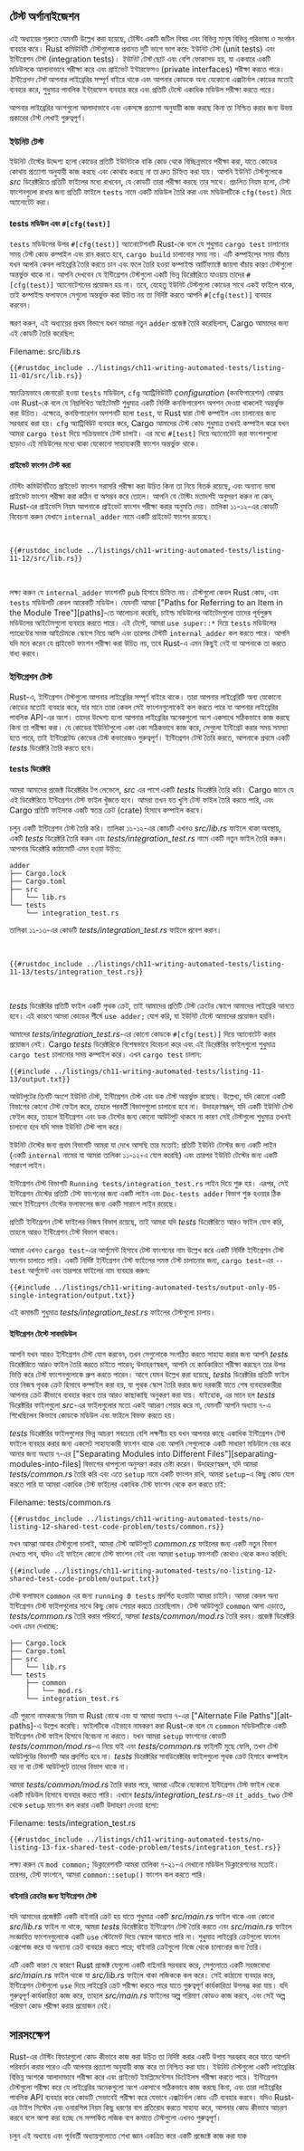 ## টেস্ট অর্গানাইজেশন

এই অধ্যায়ের শুরুতে যেমনটি উল্লেখ করা হয়েছে, টেস্টিং একটি জটিল বিষয় এবং বিভিন্ন মানুষ বিভিন্ন পরিভাষা ও সংগঠন ব্যবহার করে। Rust কমিউনিটি টেস্টগুলোকে প্রধানত দুটি ভাগে ভাগ করে: ইউনিট টেস্ট (unit tests) এবং ইন্টিগ্রেশন টেস্ট (integration tests)। _ইউনিট টেস্ট_ ছোট এবং বেশি ফোকাসড হয়, যা একবারে একটি মডিউলকে আলাদাভাবে পরীক্ষা করে এবং প্রাইভেট ইন্টারফেসও (private interfaces) পরীক্ষা করতে পারে। _ইন্টিগ্রেশন টেস্ট_ আপনার লাইব্রেরির সম্পূর্ণ বাইরে থাকে এবং আপনার কোডকে অন্য যেকোনো এক্সটার্নাল কোডের মতোই ব্যবহার করে, শুধুমাত্র পাবলিক ইন্টারফেস ব্যবহার করে এবং প্রতিটি টেস্টে একাধিক মডিউল পরীক্ষা করতে পারে।

আপনার লাইব্রেরির অংশগুলো আলাদাভাবে এবং একসঙ্গে প্রত্যাশা অনুযায়ী কাজ করছে কিনা তা নিশ্চিত করার জন্য উভয় প্রকারের টেস্ট লেখাই গুরুত্বপূর্ণ।

### ইউনিট টেস্ট

ইউনিট টেস্টের উদ্দেশ্য হলো কোডের প্রতিটি ইউনিটকে বাকি কোড থেকে বিচ্ছিন্নভাবে পরীক্ষা করা, যাতে কোডের কোথায় প্রত্যাশা অনুযায়ী কাজ করছে এবং কোথায় করছে না তা দ্রুত চিহ্নিত করা যায়। আপনি ইউনিট টেস্টগুলোকে _src_ ডিরেক্টরিতে প্রতিটি ফাইলের মধ্যে রাখবেন, যে কোডটি তারা পরীক্ষা করছে তার সাথে। প্রচলিত নিয়ম হলো, টেস্ট ফাংশনগুলো রাখার জন্য প্রতিটি ফাইলে `tests` নামে একটি মডিউল তৈরি করা এবং মডিউলটিকে `cfg(test)` দিয়ে অ্যানোটেট করা।

#### tests মডিউল এবং `#[cfg(test)]`

`tests` মডিউলের উপর `#[cfg(test)]` অ্যানোটেশনটি Rust-কে বলে যে শুধুমাত্র `cargo test` চালানোর সময় টেস্ট কোড কম্পাইল এবং রান করতে হবে, `cargo build` চালানোর সময় নয়। এটি কম্পাইলের সময় বাঁচায় যখন আপনি কেবল লাইব্রেরি তৈরি করতে চান এবং ফলে তৈরি হওয়া কম্পাইল্ড আর্টিফ্যাক্টে জায়গা বাঁচায় কারণ টেস্টগুলো অন্তর্ভুক্ত থাকে না। আপনি দেখবেন যে ইন্টিগ্রেশন টেস্টগুলো একটি ভিন্ন ডিরেক্টরিতে যাওয়ায় তাদের `#[cfg(test)]` অ্যানোটেশনের প্রয়োজন হয় না। তবে, যেহেতু ইউনিট টেস্টগুলো কোডের সাথে একই ফাইলে থাকে, তাই কম্পাইল্ড ফলাফলে সেগুলো অন্তর্ভুক্ত করা উচিত নয় তা নির্দিষ্ট করতে আপনি `#[cfg(test)]` ব্যবহার করবেন।

স্মরণ করুন, এই অধ্যায়ের প্রথম বিভাগে যখন আমরা নতুন `adder` প্রজেক্ট তৈরি করেছিলাম, Cargo আমাদের জন্য এই কোডটি তৈরি করেছিল:

<span class="filename">Filename: src/lib.rs</span>

```rust,noplayground
{{#rustdoc_include ../listings/ch11-writing-automated-tests/listing-11-01/src/lib.rs}}
```

স্বয়ংক্রিয়ভাবে জেনারেট হওয়া `tests` মডিউলে, `cfg` অ্যাট্রিবিউটটি _configuration_ (কনফিগারেশন) বোঝায় এবং Rust-কে বলে যে নিম্নলিখিত আইটেমটি শুধুমাত্র একটি নির্দিষ্ট কনফিগারেশন অপশন দেওয়া থাকলেই অন্তর্ভুক্ত করা উচিত। এক্ষেত্রে, কনফিগারেশন অপশনটি হলো `test`, যা Rust দ্বারা টেস্ট কম্পাইল এবং চালানোর জন্য সরবরাহ করা হয়। `cfg` অ্যাট্রিবিউট ব্যবহার করে, Cargo আমাদের টেস্ট কোড শুধুমাত্র তখনই কম্পাইল করে যখন আমরা `cargo test` দিয়ে সক্রিয়ভাবে টেস্ট চালাই। এর মধ্যে `#[test]` দিয়ে অ্যানোটেট করা ফাংশনগুলো ছাড়াও এই মডিউলের মধ্যে থাকা যেকোনো সাহায্যকারী ফাংশন অন্তর্ভুক্ত থাকে।

#### প্রাইভেট ফাংশন টেস্ট করা

টেস্টিং কমিউনিটিতে প্রাইভেট ফাংশন সরাসরি পরীক্ষা করা উচিত কিনা তা নিয়ে বিতর্ক রয়েছে, এবং অন্যান্য ভাষা প্রাইভেট ফাংশন পরীক্ষা করা কঠিন বা অসম্ভব করে তোলে। আপনি যে টেস্টিং মতাদর্শই অনুসরণ করুন না কেন, Rust-এর প্রাইভেসি নিয়ম আপনাকে প্রাইভেট ফাংশন পরীক্ষা করার অনুমতি দেয়। তালিকা ১১-১২-এর কোডটি বিবেচনা করুন যেখানে `internal_adder` নামে একটি প্রাইভেট ফাংশন রয়েছে।

<Listing number="11-12" file-name="src/lib.rs" caption="একটি প্রাইভেট ফাংশন টেস্ট করা">

```rust,noplayground
{{#rustdoc_include ../listings/ch11-writing-automated-tests/listing-11-12/src/lib.rs}}
```

</Listing>

লক্ষ্য করুন যে `internal_adder` ফাংশনটি `pub` হিসাবে চিহ্নিত নয়। টেস্টগুলো কেবল Rust কোড, এবং `tests` মডিউলটি কেবল আরেকটি মডিউল। যেমনটি আমরা ["Paths for Referring to an Item in the Module Tree"][paths]<!-- ignore -->-তে আলোচনা করেছি, চাইল্ড মডিউলের আইটেমগুলো তাদের পূর্বপুরুষ মডিউলের আইটেমগুলো ব্যবহার করতে পারে। এই টেস্টে, আমরা `use super::*` দিয়ে `tests` মডিউলের প্যারেন্টের সমস্ত আইটেমকে স্কোপে নিয়ে আসি এবং তারপর টেস্টটি `internal_adder` কল করতে পারে। আপনি যদি মনে করেন যে প্রাইভেট ফাংশন পরীক্ষা করা উচিত নয়, তবে Rust-এ এমন কিছুই নেই যা আপনাকে তা করতে বাধ্য করবে।

### ইন্টিগ্রেশন টেস্ট

Rust-এ, ইন্টিগ্রেশন টেস্টগুলো আপনার লাইব্রেরির সম্পূর্ণ বাইরে থাকে। তারা আপনার লাইব্রেরিটি অন্য যেকোনো কোডের মতোই ব্যবহার করে, যার মানে তারা কেবল সেই ফাংশনগুলোকেই কল করতে পারে যা আপনার লাইব্রেরির পাবলিক API-এর অংশ। তাদের উদ্দেশ্য হলো আপনার লাইব্রেরির অনেকগুলো অংশ একসাথে সঠিকভাবে কাজ করছে কিনা তা পরীক্ষা করা। যে কোডের ইউনিটগুলো একা একা সঠিকভাবে কাজ করে, সেগুলো ইন্টিগ্রেট করার সময় সমস্যা হতে পারে, তাই ইন্টিগ্রেটেড কোডের টেস্ট কভারেজও গুরুত্বপূর্ণ। ইন্টিগ্রেশন টেস্ট তৈরি করতে, আপনাকে প্রথমে একটি _tests_ ডিরেক্টরি তৈরি করতে হবে।

#### tests ডিরেক্টরি

আমরা আমাদের প্রজেক্ট ডিরেক্টরির টপ লেভেলে, _src_ এর পাশে একটি _tests_ ডিরেক্টরি তৈরি করি। Cargo জানে যে এই ডিরেক্টরিতে ইন্টিগ্রেশন টেস্ট ফাইল খুঁজতে হবে। আমরা তখন যত খুশি টেস্ট ফাইল তৈরি করতে পারি, এবং Cargo প্রতিটি ফাইলকে একটি স্বতন্ত্র ক্রেট (crate) হিসাবে কম্পাইল করবে।

চলুন একটি ইন্টিগ্রেশন টেস্ট তৈরি করি। তালিকা ১১-১২-এর কোডটি এখনও _src/lib.rs_ ফাইলে থাকা অবস্থায়, একটি _tests_ ডিরেক্টরি তৈরি করুন এবং _tests/integration_test.rs_ নামে একটি নতুন ফাইল তৈরি করুন। আপনার ডিরেক্টরি কাঠামোটি এমন হওয়া উচিত:

```text
adder
├── Cargo.lock
├── Cargo.toml
├── src
│   └── lib.rs
└── tests
    └── integration_test.rs
```

তালিকা ১১-১৩-এর কোডটি _tests/integration_test.rs_ ফাইলে প্রবেশ করান।

<Listing number="11-13" file-name="tests/integration_test.rs" caption="`adder` ক্রেটের একটি ফাংশনের ইন্টিগ্রেশন টেস্ট">

```rust,ignore
{{#rustdoc_include ../listings/ch11-writing-automated-tests/listing-11-13/tests/integration_test.rs}}
```

</Listing>

_tests_ ডিরেক্টরির প্রতিটি ফাইল একটি পৃথক ক্রেট, তাই আমাদের প্রতিটি টেস্ট ক্রেটের স্কোপে আমাদের লাইব্রেরি আনতে হবে। এই কারণে আমরা কোডের শীর্ষে `use adder;` যোগ করি, যা ইউনিট টেস্টে আমাদের প্রয়োজন হয়নি।

আমাদের _tests/integration_test.rs_-এর কোনো কোডকে `#[cfg(test)]` দিয়ে অ্যানোটেট করার প্রয়োজন নেই। Cargo _tests_ ডিরেক্টরিকে বিশেষভাবে বিবেচনা করে এবং এই ডিরেক্টরির ফাইলগুলো শুধুমাত্র `cargo test` চালানোর সময় কম্পাইল করে। এখন `cargo test` চালান:

```console
{{#include ../listings/ch11-writing-automated-tests/listing-11-13/output.txt}}
```

আউটপুটের তিনটি অংশে ইউনিট টেস্ট, ইন্টিগ্রেশন টেস্ট এবং ডক টেস্ট অন্তর্ভুক্ত রয়েছে। উল্লেখ্য, যদি কোনো একটি বিভাগের কোনো টেস্ট ফেইল করে, তাহলে পরবর্তী বিভাগগুলো চালানো হবে না। উদাহরণস্বরূপ, যদি একটি ইউনিট টেস্ট ফেইল করে, তাহলে ইন্টিগ্রেশন এবং ডক টেস্টের জন্য কোনো আউটপুট থাকবে না কারণ সেই টেস্টগুলো শুধুমাত্র তখনই চালানো হবে যদি সমস্ত ইউনিট টেস্ট পাস করে।

ইউনিট টেস্টের জন্য প্রথম বিভাগটি আমরা যা দেখে আসছি তার মতোই: প্রতিটি ইউনিট টেস্টের জন্য একটি লাইন (একটি `internal` নামের যা আমরা তালিকা ১১-১২-এ যোগ করেছি) এবং তারপর ইউনিট টেস্টের জন্য একটি সারাংশ লাইন।

ইন্টিগ্রেশন টেস্ট বিভাগটি `Running tests/integration_test.rs` লাইন দিয়ে শুরু হয়। এরপর, সেই ইন্টিগ্রেশন টেস্টের প্রতিটি টেস্ট ফাংশনের জন্য একটি লাইন এবং `Doc-tests adder` বিভাগ শুরু হওয়ার ঠিক আগে ইন্টিগ্রেশন টেস্টের ফলাফলের জন্য একটি সারাংশ লাইন রয়েছে।

প্রতিটি ইন্টিগ্রেশন টেস্ট ফাইলের নিজস্ব বিভাগ রয়েছে, তাই আমরা যদি _tests_ ডিরেক্টরিতে আরও ফাইল যোগ করি, তাহলে আরও ইন্টিগ্রেশন টেস্ট বিভাগ থাকবে।

আমরা এখনও `cargo test`-এর আর্গুমেন্ট হিসাবে টেস্ট ফাংশনের নাম উল্লেখ করে একটি নির্দিষ্ট ইন্টিগ্রেশন টেস্ট ফাংশন চালাতে পারি। একটি নির্দিষ্ট ইন্টিগ্রেশন টেস্ট ফাইলের সমস্ত টেস্ট চালানোর জন্য, `cargo test`-এর `--test` আর্গুমেন্ট এবং তারপরে ফাইলের নাম ব্যবহার করুন:

```console
{{#include ../listings/ch11-writing-automated-tests/output-only-05-single-integration/output.txt}}
```

এই কমান্ডটি শুধুমাত্র _tests/integration_test.rs_ ফাইলের টেস্টগুলো চালায়।

#### ইন্টিগ্রেশন টেস্টে সাবমডিউল

আপনি যখন আরও ইন্টিগ্রেশন টেস্ট যোগ করবেন, তখন সেগুলোকে সংগঠিত করতে সাহায্য করার জন্য আপনি _tests_ ডিরেক্টরিতে আরও ফাইল তৈরি করতে চাইতে পারেন; উদাহরণস্বরূপ, আপনি যে কার্যকারিতা পরীক্ষা করছেন তার উপর ভিত্তি করে টেস্ট ফাংশনগুলোকে গ্রুপ করতে পারেন। আগে যেমন উল্লেখ করা হয়েছে, _tests_ ডিরেক্টরির প্রতিটি ফাইল তার নিজস্ব পৃথক ক্রেট হিসাবে কম্পাইল করা হয়, যা পৃথক স্কোপ তৈরি করার জন্য দরকারী যাতে শেষ ব্যবহারকারীরা আপনার ক্রেট কীভাবে ব্যবহার করবে তার আরও কাছাকাছি অনুকরণ করা যায়। যাইহোক, এর মানে হল _tests_ ডিরেক্টরির ফাইলগুলো _src_-এর ফাইলগুলোর মতো একই আচরণ শেয়ার করে না, যেমনটি আপনি অধ্যায় ৭-এ শিখেছিলেন কিভাবে কোডকে মডিউল এবং ফাইলে বিভক্ত করতে হয়।

_tests_ ডিরেক্টরির ফাইলগুলোর ভিন্ন আচরণ সবচেয়ে বেশি লক্ষণীয় হয় যখন আপনার কাছে একাধিক ইন্টিগ্রেশন টেস্ট ফাইলে ব্যবহার করার জন্য একসেট সাহায্যকারী ফাংশন থাকে এবং আপনি সেগুলোকে একটি সাধারণ মডিউলে বের করে আনার জন্য অধ্যায় ৭-এর ["Separating Modules into Different Files"][separating-modules-into-files]<!-- ignore --> বিভাগের ধাপগুলো অনুসরণ করার চেষ্টা করেন। উদাহরণস্বরূপ, যদি আমরা _tests/common.rs_ তৈরি করি এবং এতে `setup` নামে একটি ফাংশন রাখি, আমরা `setup`-এ কিছু কোড যোগ করতে পারি যা আমরা একাধিক টেস্ট ফাইলের একাধিক টেস্ট ফাংশন থেকে কল করতে চাই:

<span class="filename">Filename: tests/common.rs</span>

```rust,noplayground
{{#rustdoc_include ../listings/ch11-writing-automated-tests/no-listing-12-shared-test-code-problem/tests/common.rs}}
```

যখন আমরা আবার টেস্টগুলো চালাই, আমরা টেস্ট আউটপুটে _common.rs_ ফাইলের জন্য একটি নতুন বিভাগ দেখতে পাব, যদিও এই ফাইলে কোনো টেস্ট ফাংশন নেই এবং আমরা `setup` ফাংশনটি কোথাও থেকে কলও করিনি:

```console
{{#include ../listings/ch11-writing-automated-tests/no-listing-12-shared-test-code-problem/output.txt}}
```

টেস্ট ফলাফলে `common` এর জন্য `running 0 tests` প্রদর্শিত হওয়াটা আমরা চাইনি। আমরা কেবল অন্য ইন্টিগ্রেশন টেস্ট ফাইলগুলোর সাথে কিছু কোড শেয়ার করতে চেয়েছিলাম। টেস্ট আউটপুটে `common` আসা এড়াতে, _tests/common.rs_ তৈরি করার পরিবর্তে, আমরা _tests/common/mod.rs_ তৈরি করব। প্রজেক্ট ডিরেক্টরি এখন এমন দেখাচ্ছে:

```text
├── Cargo.lock
├── Cargo.toml
├── src
│   └── lib.rs
└── tests
    ├── common
    │   └── mod.rs
    └── integration_test.rs
```

এটি পুরনো নামকরণের নিয়ম যা Rust বোঝে এবং যা আমরা অধ্যায় ৭-এর ["Alternate File Paths"][alt-paths]<!-- ignore -->-এ উল্লেখ করেছি। ফাইলটিকে এইভাবে নামকরণ করা Rust-কে বলে যে `common` মডিউলটিকে একটি ইন্টিগ্রেশন টেস্ট ফাইল হিসাবে বিবেচনা না করতে। যখন আমরা `setup` ফাংশনের কোডটি _tests/common/mod.rs_-এ নিয়ে যাই এবং _tests/common.rs_ ফাইলটি মুছে ফেলি, তখন টেস্ট আউটপুটের বিভাগটি আর প্রদর্শিত হবে না। _tests_ ডিরেক্টরির সাবডিরেক্টরির ফাইলগুলো পৃথক ক্রেট হিসাবে কম্পাইল হয় না বা টেস্ট আউটপুটে তাদের বিভাগ থাকে না।

আমরা _tests/common/mod.rs_ তৈরি করার পরে, আমরা এটিকে যেকোনো ইন্টিগ্রেশন টেস্ট ফাইল থেকে একটি মডিউল হিসাবে ব্যবহার করতে পারি। এখানে _tests/integration_test.rs_-এর `it_adds_two` টেস্ট থেকে `setup` ফাংশন কল করার একটি উদাহরণ দেওয়া হলো:

<span class="filename">Filename: tests/integration_test.rs</span>

```rust,ignore
{{#rustdoc_include ../listings/ch11-writing-automated-tests/no-listing-13-fix-shared-test-code-problem/tests/integration_test.rs}}
```

লক্ষ্য করুন যে `mod common;` ডিক্লারেশনটি আমরা তালিকা ৭-২১-এ দেখানো মডিউল ডিক্লারেশনের মতোই। তারপর, টেস্ট ফাংশনে, আমরা `common::setup()` ফাংশন কল করতে পারি।

#### বাইনারি ক্রেটের জন্য ইন্টিগ্রেশন টেস্ট

যদি আমাদের প্রজেক্টটি একটি বাইনারি ক্রেট হয় যাতে শুধুমাত্র একটি _src/main.rs_ ফাইল থাকে এবং কোনো _src/lib.rs_ ফাইল না থাকে, আমরা _tests_ ডিরেক্টরিতে ইন্টিগ্রেশন টেস্ট তৈরি করতে এবং _src/main.rs_ ফাইলে সংজ্ঞায়িত ফাংশনগুলোকে একটি `use` স্টেটমেন্ট দিয়ে স্কোপে আনতে পারি না। শুধুমাত্র লাইব্রেরি ক্রেটগুলো ফাংশন এক্সপোজ করে যা অন্যান্য ক্রেট ব্যবহার করতে পারে; বাইনারি ক্রেটগুলো নিজে থেকে চালানোর জন্য তৈরি।

এটি একটি কারণ যে কারণে Rust প্রজেক্ট যেগুলো একটি বাইনারি সরবরাহ করে, সেগুলোতে একটি সহজবোধ্য _src/main.rs_ ফাইল থাকে যা _src/lib.rs_ ফাইলে থাকা লজিককে কল করে। সেই কাঠামো ব্যবহার করে, ইন্টিগ্রেশন টেস্টগুলো `use` দিয়ে লাইব্রেরি ক্রেট পরীক্ষা করতে পারে যাতে গুরুত্বপূর্ণ কার্যকারিতা উপলব্ধ করা যায়। যদি গুরুত্বপূর্ণ কার্যকারিতা কাজ করে, তাহলে _src/main.rs_ ফাইলের অল্প পরিমাণ কোডও কাজ করবে, এবং সেই অল্প পরিমাণ কোড পরীক্ষা করার প্রয়োজন নেই।

## সারসংক্ষেপ

Rust-এর টেস্টিং ফিচারগুলো কোড কীভাবে কাজ করা উচিত তা নির্দিষ্ট করার একটি উপায় সরবরাহ করে যাতে আপনি পরিবর্তন করার পরেও এটি আপনার প্রত্যাশা অনুযায়ী কাজ করে তা নিশ্চিত করা যায়। ইউনিট টেস্টগুলো একটি লাইব্রেরির বিভিন্ন অংশকে আলাদাভাবে পরীক্ষা করে এবং প্রাইভেট ইমপ্লিমেন্টেশন ডিটেইলস পরীক্ষা করতে পারে। ইন্টিগ্রেশন টেস্টগুলো পরীক্ষা করে যে লাইব্রেরির অনেকগুলো অংশ একসাথে সঠিকভাবে কাজ করছে কিনা, এবং তারা লাইব্রেরির পাবলিক API ব্যবহার করে কোডটি সেভাবেই পরীক্ষা করে যেভাবে এক্সটার্নাল কোড এটি ব্যবহার করবে। যদিও Rust-এর টাইপ সিস্টেম এবং ওনারশিপ নিয়ম কিছু ধরণের বাগ প্রতিরোধ করতে সাহায্য করে, আপনার কোড কীভাবে আচরণ করবে বলে আশা করা হচ্ছে সে সম্পর্কিত লজিক বাগ কমাতে টেস্টগুলো এখনও গুরুত্বপূর্ণ।

চলুন এই অধ্যায়ে এবং পূর্ববর্তী অধ্যায়গুলোতে শেখা জ্ঞান একত্রিত করে একটি প্রজেক্টে কাজ করা যাক